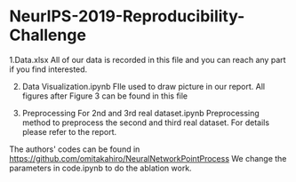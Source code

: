 # NeurIPS-2019-Reproducibility-Challenge
1.Data.xlsx
All of our data is recorded in this file and you can reach any part if you find interested.

2. Data Visualization.ipynb
FIle used to draw picture in our report. All figures after Figure 3 can be found in this file

3. Preprocessing For 2nd and 3rd real dataset.ipynb
Preprocessing method to preprocess the second and third real dataset. For details please refer to the report. 

The authors' codes can be found in https://github.com/omitakahiro/NeuralNetworkPointProcess
We change the parameters in code.ipynb to do the ablation work. 
